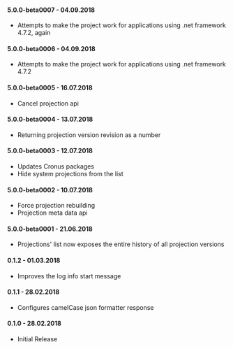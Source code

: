 #### 5.0.0-beta0007 - 04.09.2018
* Attempts to make the project work for applications using .net framework 4.7.2, again

#### 5.0.0-beta0006 - 04.09.2018
* Attempts to make the project work for applications using .net framework 4.7.2

#### 5.0.0-beta0005 - 16.07.2018
* Cancel projection api

#### 5.0.0-beta0004 - 13.07.2018
* Returning projection version revision as a number

#### 5.0.0-beta0003 - 12.07.2018
* Updates Cronus packages
* Hide system projections from the list

#### 5.0.0-beta0002 - 10.07.2018
* Force projection rebuilding
* Projection meta data api

#### 5.0.0-beta0001 - 21.06.2018
* Projections' list now exposes the entire history of all projection versions

#### 0.1.2 - 01.03.2018
* Improves the log info start message

#### 0.1.1 - 28.02.2018
* Configures camelCase json formatter response

#### 0.1.0 - 28.02.2018
* Initial Release
